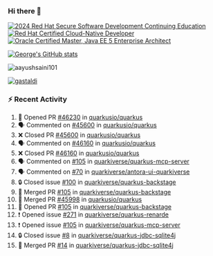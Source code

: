### Hi there 👋

<!--START_SECTION:badges-->
[![2024 Red Hat Secure Software Development Continuing Education](https://images.credly.com/size/110x110/images/36a76b78-c5bf-45cf-ac2c-48c3825260c7/blob)](http://www.credly.com/badges/c86e9a17-d2c3-4554-b890-7d0521710eb6 "2024 Red Hat Secure Software Development Continuing Education")
[![Red Hat Certified Cloud-Native Developer](https://images.credly.com/size/110x110/images/12ef4e4e-3d8d-4caf-9ab1-858c5bcb9619/image.png)](http://www.credly.com/badges/b6402e31-0894-48e6-b488-e2e551dcc809 "Red Hat Certified Cloud-Native Developer")
[![Oracle Certified Master, Java EE 5 Enterprise Architect](https://images.credly.com/size/110x110/images/1fa3549c-674c-4779-b3d6-d7d64eac2c23/Oracle-Certification-badge_OC-Master.png)](http://www.credly.com/badges/2565574e-b81d-410e-ab7d-24666ddcbe00 "Oracle Certified Master, Java EE 5 Enterprise Architect")
<!--END_SECTION:badges-->

[![George's GitHub stats](https://github-readme-stats.vercel.app/api?username=gastaldi&show=reviews,prs_merged&hide=contribs,prs&theme=transparent&show_icons=true)](https://github.com/anuraghazra/github-readme-stats)

<p align="left"> <img src="https://komarev.com/ghpvc/?username=gastaldi&label=Profile%20views&color=0e75b6&style=for-the-badge" alt="aayushsaini101" /> </p>

<p align="left"> <a href="https://github.com/ryo-ma/github-profile-trophy"><img src="https://github-profile-trophy.vercel.app/?username=gastaldi" alt="gastaldi" /></a> </p>

### :zap: Recent Activity

<!--START_SECTION:activity-->
1. 💪 Opened PR [#46230](https://github.com/quarkusio/quarkus/pull/46230) in [quarkusio/quarkus](https://github.com/quarkusio/quarkus)
2. 🗣 Commented on [#45600](https://github.com/quarkusio/quarkus/pull/45600#issuecomment-2653662745) in [quarkusio/quarkus](https://github.com/quarkusio/quarkus)
3. ❌ Closed PR [#45600](https://github.com/quarkusio/quarkus/pull/45600) in [quarkusio/quarkus](https://github.com/quarkusio/quarkus)
4. 🗣 Commented on [#46160](https://github.com/quarkusio/quarkus/pull/46160#issuecomment-2653650351) in [quarkusio/quarkus](https://github.com/quarkusio/quarkus)
5. ❌ Closed PR [#46160](https://github.com/quarkusio/quarkus/pull/46160) in [quarkusio/quarkus](https://github.com/quarkusio/quarkus)
6. 🗣 Commented on [#105](https://github.com/quarkiverse/quarkus-mcp-server/issues/105#issuecomment-2651899759) in [quarkiverse/quarkus-mcp-server](https://github.com/quarkiverse/quarkus-mcp-server)
7. 🗣 Commented on [#70](https://github.com/quarkiverse/antora-ui-quarkiverse/pull/70#issuecomment-2651035797) in [quarkiverse/antora-ui-quarkiverse](https://github.com/quarkiverse/antora-ui-quarkiverse)
8. 🔒 Closed issue [#100](https://github.com/quarkiverse/quarkus-backstage/issues/100) in [quarkiverse/quarkus-backstage](https://github.com/quarkiverse/quarkus-backstage)
9. 🎉 Merged PR [#105](https://github.com/quarkiverse/quarkus-backstage/pull/105) in [quarkiverse/quarkus-backstage](https://github.com/quarkiverse/quarkus-backstage)
10. 🎉 Merged PR [#45998](https://github.com/quarkusio/quarkus/pull/45998) in [quarkusio/quarkus](https://github.com/quarkusio/quarkus)
11. 💪 Opened PR [#105](https://github.com/quarkiverse/quarkus-backstage/pull/105) in [quarkiverse/quarkus-backstage](https://github.com/quarkiverse/quarkus-backstage)
12. ❗ Opened issue [#271](https://github.com/quarkiverse/quarkus-renarde/issues/271) in [quarkiverse/quarkus-renarde](https://github.com/quarkiverse/quarkus-renarde)
13. ❗ Opened issue [#105](https://github.com/quarkiverse/quarkus-mcp-server/issues/105) in [quarkiverse/quarkus-mcp-server](https://github.com/quarkiverse/quarkus-mcp-server)
14. 🔒 Closed issue [#8](https://github.com/quarkiverse/quarkus-jdbc-sqlite4j/issues/8) in [quarkiverse/quarkus-jdbc-sqlite4j](https://github.com/quarkiverse/quarkus-jdbc-sqlite4j)
15. 🎉 Merged PR [#14](https://github.com/quarkiverse/quarkus-jdbc-sqlite4j/pull/14) in [quarkiverse/quarkus-jdbc-sqlite4j](https://github.com/quarkiverse/quarkus-jdbc-sqlite4j)
<!--END_SECTION:activity-->
